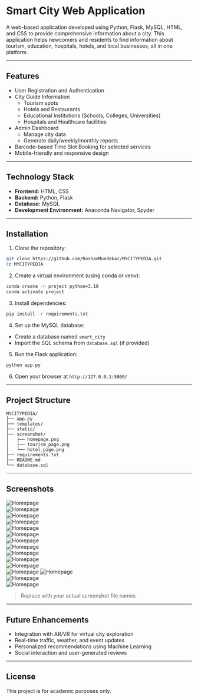 
# Smart City Web Application

A web-based application developed using Python, Flask, MySQL, HTML, and CSS to provide comprehensive information about a city. This application helps newcomers and residents to find information about tourism, education, hospitals, hotels, and local businesses, all in one platform.

---

## Features

- User Registration and Authentication
- City Guide Information
  - Tourism spots
  - Hotels and Restaurants
  - Educational Institutions (Schools, Colleges, Universities)
  - Hospitals and Healthcare facilities
- Admin Dashboard
  - Manage city data
  - Generate daily/weekly/monthly reports
- Barcode-based Time Slot Booking for selected services
- Mobile-friendly and responsive design

---

## Technology Stack

- **Frontend:** HTML, CSS
- **Backend:** Python, Flask
- **Database:** MySQL
- **Development Environment:** Anaconda Navigator, Spyder

---

## Installation

1. Clone the repository:

```bash
git clone https://github.com/RoshanMundekar/MYCITYPEDIA.git
cd MYCITYPEDIA
```

2. Create a virtual environment (using conda or venv):

```bash
conda create -n project python=3.10
conda activate project
```

3. Install dependencies:

```bash
pip install -r requirements.txt
```

4. Set up the MySQL database:

- Create a database named `smart_city`
- Import the SQL schema from `database.sql` (if provided)

5. Run the Flask application:

```bash
python app.py
```

6. Open your browser at `http://127.0.0.1:5000/`

---

## Project Structure

```
MYCITYPEDIA/
├── app.py
├── templates/
├── static/
├── screenshot/
│   ├── homepage.png
│   ├── tourism_page.png
│   └── hotel_page.png
├── requirements.txt
├── README.md
└── database.sql
```

---

## Screenshots

![Homepage](screenshot/1.JPG)  
![Homepage](screenshot/2.JPG)  
![Homepage](screenshot/3.JPG)  
![Homepage](screenshot/4.JPG)  
![Homepage](screenshot/5.JPG)  
![Homepage](screenshot/6.JPG)  
![Homepage](screenshot/7.JPG)  
![Homepage](screenshot/8.JPG)  
![Homepage](screenshot/9.JPG)  
![Homepage](screenshot/10.JPG)  
![Homepage](screenshot/11.JPG)  
![Homepage](screenshot/12.JPG) 
![Homepage](screenshot/13.JPG)  
![Homepage](screenshot/14.JPG)  
![Homepage](screenshot/15.JPG) 
> Replace with your actual screenshot file names

---

## Future Enhancements

- Integration with AR/VR for virtual city exploration
- Real-time traffic, weather, and event updates
- Personalized recommendations using Machine Learning
- Social interaction and user-generated reviews

---



## License

This project is for academic purposes only.
